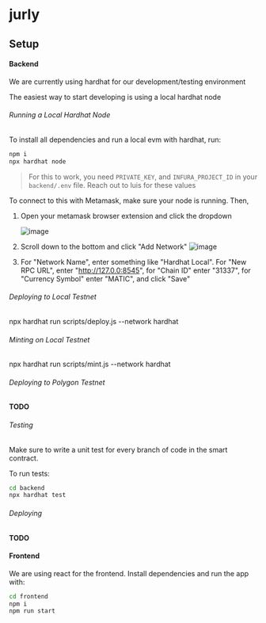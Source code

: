 # jurly

## Setup

#### Backend

We are currently using hardhat for our development/testing environment

The easiest way to start developing is using a local hardhat node

###### Running a Local Hardhat Node

To install all dependencies and run a local evm with hardhat, run:

```bash
npm i
npx hardhat node
```

> For this to work, you need `PRIVATE_KEY`, and `INFURA_PROJECT_ID` in your `backend/.env` file. Reach out to luis for these values

To connect to this with Metamask, make sure your node is running. Then,

1. Open your metamask browser extension and click the dropdown

    ![image](https://user-images.githubusercontent.com/25728778/153986498-060f1427-b190-4e06-80d9-11503de506f5.png)
        
2. Scroll down to the bottom and click "Add Network"
    ![image](https://user-images.githubusercontent.com/25728778/153986712-95356a91-ff68-472c-9e4f-2c12873e0d7d.png)

3. For "Network Name", enter something like "Hardhat Local". For "New RPC URL", enter "http://127.0.0:8545", for "Chain ID" enter "31337", for "Currency Symbol" enter "MATIC", and click "Save"


###### Deploying to Local Testnet

npx hardhat run scripts/deploy.js --network hardhat

###### Minting on Local Testnet

npx hardhat run scripts/mint.js --network hardhat

###### Deploying to Polygon Testnet

**TODO**

###### Testing
Make sure to write a unit test for every branch of code in the smart contract.

To run tests:

```bash
cd backend
npx hardhat test
```

###### Deploying

**TODO**

#### Frontend

We are using react for the frontend. Install dependencies and run the app with:

```bash
cd frontend
npm i
npm run start
```


